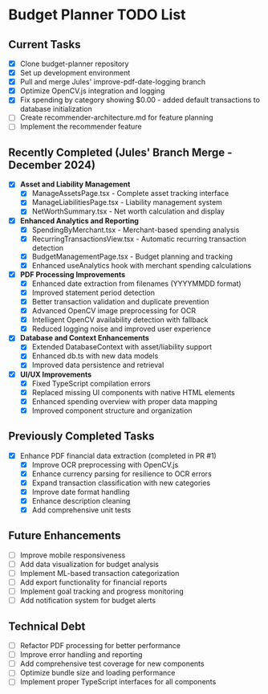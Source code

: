 # Budget Planner TODO List

## Current Tasks

- [x] Clone budget-planner repository
- [x] Set up development environment
- [x] Pull and merge Jules' improve-pdf-date-logging branch
- [x] Optimize OpenCV.js integration and logging
- [x] Fix spending by category showing $0.00 - added default transactions to database initialization
- [ ] Create recommender-architecture.md for feature planning
- [ ] Implement the recommender feature

## Recently Completed (Jules' Branch Merge - December 2024)

- [x] **Asset and Liability Management**
  - [x] ManageAssetsPage.tsx - Complete asset tracking interface
  - [x] ManageLiabilitiesPage.tsx - Liability management system
  - [x] NetWorthSummary.tsx - Net worth calculation and display
- [x] **Enhanced Analytics and Reporting**
  - [x] SpendingByMerchant.tsx - Merchant-based spending analysis
  - [x] RecurringTransactionsView.tsx - Automatic recurring transaction detection
  - [x] BudgetManagementPage.tsx - Budget planning and tracking
  - [x] Enhanced useAnalytics hook with merchant spending calculations
- [x] **PDF Processing Improvements**
  - [x] Enhanced date extraction from filenames (YYYYMMDD format)
  - [x] Improved statement period detection
  - [x] Better transaction validation and duplicate prevention
  - [x] Advanced OpenCV image preprocessing for OCR
  - [x] Intelligent OpenCV availability detection with fallback
  - [x] Reduced logging noise and improved user experience
- [x] **Database and Context Enhancements**
  - [x] Extended DatabaseContext with asset/liability support
  - [x] Enhanced db.ts with new data models
  - [x] Improved data persistence and retrieval
- [x] **UI/UX Improvements**
  - [x] Fixed TypeScript compilation errors
  - [x] Replaced missing UI components with native HTML elements
  - [x] Enhanced spending overview with proper data mapping
  - [x] Improved component structure and organization

## Previously Completed Tasks

- [x] Enhance PDF financial data extraction (completed in PR #1)
  - [x] Improve OCR preprocessing with OpenCV.js
  - [x] Enhance currency parsing for resilience to OCR errors
  - [x] Expand transaction classification with new categories
  - [x] Improve date format handling
  - [x] Enhance description cleaning
  - [x] Add comprehensive unit tests

## Future Enhancements

- [ ] Improve mobile responsiveness
- [ ] Add data visualization for budget analysis
- [ ] Implement ML-based transaction categorization
- [ ] Add export functionality for financial reports
- [ ] Implement goal tracking and progress monitoring
- [ ] Add notification system for budget alerts

## Technical Debt

- [ ] Refactor PDF processing for better performance
- [ ] Improve error handling and reporting
- [ ] Add comprehensive test coverage for new components
- [ ] Optimize bundle size and loading performance
- [ ] Implement proper TypeScript interfaces for all components
